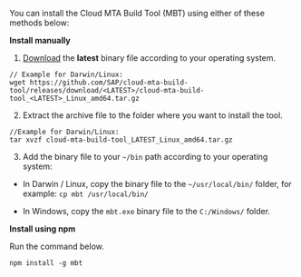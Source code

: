 
 You can install the Cloud MTA Build Tool (MBT) using either of these methods below:

 **Install manually**

1. [Download](https://github.com/SAP/cloud-mta-build-tool/releases) the **latest** binary file according to your operating system.


```
// Example for Darwin/Linux: 
wget https://github.com/SAP/cloud-mta-build-tool/releases/download/<LATEST>/cloud-mta-build-tool_<LATEST>_Linux_amd64.tar.gz 
```

2. Extract the archive file to the folder where you want to install the tool.

```
//Example for Darwin/Linux:
tar xvzf cloud-mta-build-tool_LATEST_Linux_amd64.tar.gz
```

3. Add the binary file to your `~/bin` path according to your operating system:  

* In Darwin / Linux, copy the binary file to the `~/usr/local/bin/` folder, for example: `cp mbt /usr/local/bin/`

* In Windows, copy the `mbt.exe` binary file to the `C:/Windows/` folder.

**Install using npm**

Run the command below.

```
npm install -g mbt
```

